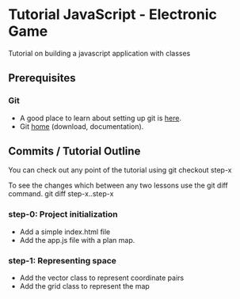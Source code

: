 # Tutorial JavaScript - Electronic Game
Tutorial on building a javascript application with classes

## Prerequisites

### Git

- A good place to learn about setting up git is [here][git-github].
- Git [home][git-home] (download, documentation).

## Commits / Tutorial Outline

You can check out any point of the tutorial using
    git checkout step-x

To see the changes which between any two lessons use the git diff command.
    git diff step-x..step-x

### step-0: Project initialization

- Add a simple index.html file
- Add the app.js file with a plan map.

### step-1: Representing space

- Add the vector class to represent coordinate pairs
- Add the grid class to represent the map

[git-home]: http://git-scm.com
[git-github]: http://help.github.com/set-up-git-redirect
